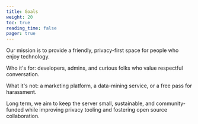 ```yaml
---
title: Goals
weight: 20
toc: true
reading_time: false
pager: true
---
```


Our mission is to provide a friendly, privacy-first space for people who enjoy technology.

Who it's for: developers, admins, and curious folks who value respectful conversation.

What it's not: a marketing platform, a data-mining service, or a free pass for harassment.

Long term, we aim to keep the server small, sustainable, and community-funded while improving privacy tooling and fostering open source collaboration.

